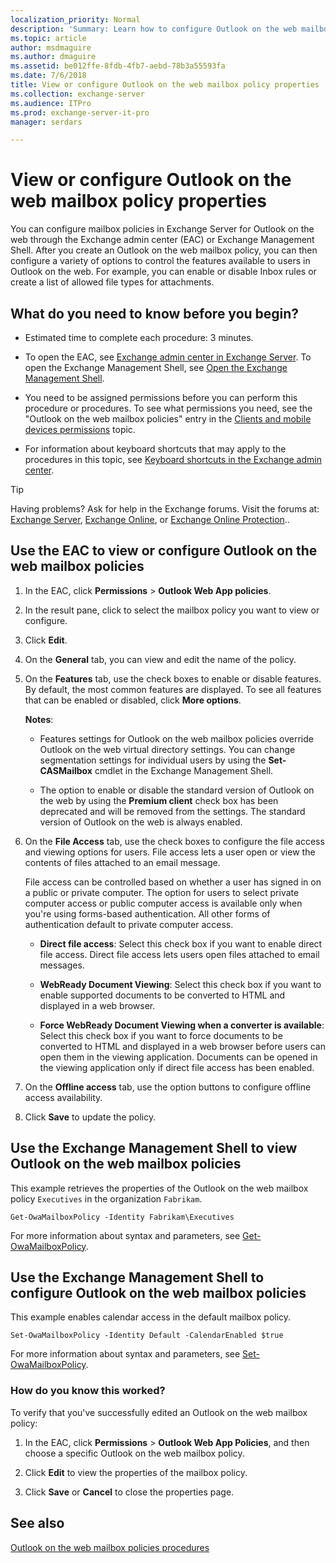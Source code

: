```yaml
---
localization_priority: Normal
description: 'Summary: Learn how to configure Outlook on the web mailbox policies in Exchange Server 2016 or Exchange Server 2019.'
ms.topic: article
author: msdmaguire
ms.author: dmaguire
ms.assetid: be012ffe-8fdb-4fb7-aebd-78b3a55593fa
ms.date: 7/6/2018
title: View or configure Outlook on the web mailbox policy properties
ms.collection: exchange-server
ms.audience: ITPro
ms.prod: exchange-server-it-pro
manager: serdars

---
```


# View or configure Outlook on the web mailbox policy properties

You can configure mailbox policies in Exchange Server for Outlook on the web through the Exchange admin center (EAC) or Exchange Management Shell. After you create an Outlook on the web mailbox policy, you can then configure a variety of options to control the features available to users in Outlook on the web. For example, you can enable or disable Inbox rules or create a list of allowed file types for attachments.
  
## What do you need to know before you begin?

- Estimated time to complete each procedure: 3 minutes.
    
- To open the EAC, see [Exchange admin center in Exchange Server](../../architecture/client-access/exchange-admin-center.md). To open the Exchange Management Shell, see [Open the Exchange Management Shell](http://technet.microsoft.com/library/63976059-25f8-4b4f-b597-633e78b803c0.aspx).
    
- You need to be assigned permissions before you can perform this procedure or procedures. To see what permissions you need, see the "Outlook on the web mailbox policies" entry in the [Clients and mobile devices permissions](../../permissions/feature-permissions/client-and-mobile-device-permissions.md) topic.
    
- For information about keyboard shortcuts that may apply to the procedures in this topic, see [Keyboard shortcuts in the Exchange admin center](../../about-documentation/exchange-admin-center-keyboard-shortcuts.md).
    
> [!TIP]
> Having problems? Ask for help in the Exchange forums. Visit the forums at: [Exchange Server](https://go.microsoft.com/fwlink/p/?linkId=60612), [Exchange Online](https://go.microsoft.com/fwlink/p/?linkId=267542), or [Exchange Online Protection](https://go.microsoft.com/fwlink/p/?linkId=285351)..
  
## Use the EAC to view or configure Outlook on the web mailbox policies

1. In the EAC, click **Permissions** \> **Outlook Web App policies**.
    
2. In the result pane, click to select the mailbox policy you want to view or configure.
    
3. Click **Edit**.
    
4. On the **General** tab, you can view and edit the name of the policy.
    
5. On the **Features** tab, use the check boxes to enable or disable features. By default, the most common features are displayed. To see all features that can be enabled or disabled, click **More options**.
    
    **Notes**:

    - Features settings for Outlook on the web mailbox policies override Outlook on the web virtual directory settings. You can change segmentation settings for individual users by using the **Set-CASMailbox** cmdlet in the Exchange Management Shell.
  
    - The option to enable or disable the standard version of Outlook on the web by using the **Premium client** check box has been deprecated and will be removed from the settings. The standard version of Outlook on the web is always enabled.
  
6. On the **File Access** tab, use the check boxes to configure the file access and viewing options for users. File access lets a user open or view the contents of files attached to an email message.
    
    File access can be controlled based on whether a user has signed in on a public or private computer. The option for users to select private computer access or public computer access is available only when you're using forms-based authentication. All other forms of authentication default to private computer access.
    
    - **Direct file access**: Select this check box if you want to enable direct file access. Direct file access lets users open files attached to email messages.
    
    - **WebReady Document Viewing**: Select this check box if you want to enable supported documents to be converted to HTML and displayed in a web browser.
    
    - **Force WebReady Document Viewing when a converter is available**: Select this check box if you want to force documents to be converted to HTML and displayed in a web browser before users can open them in the viewing application. Documents can be opened in the viewing application only if direct file access has been enabled.
    
7. On the **Offline access** tab, use the option buttons to configure offline access availability.
    
8. Click **Save** to update the policy.
    
## Use the Exchange Management Shell to view Outlook on the web mailbox policies

This example retrieves the properties of the Outlook on the web mailbox policy `Executives` in the organization `Fabrikam`.
  
```
Get-OwaMailboxPolicy -Identity Fabrikam\Executives
```

For more information about syntax and parameters, see [Get-OwaMailboxPolicy](http://technet.microsoft.com/library/bdd580d3-8812-4b4a-93e8-c6401b0d2f0f.aspx).
  
## Use the Exchange Management Shell to configure Outlook on the web mailbox policies

This example enables calendar access in the default mailbox policy.
  
```
Set-OwaMailboxPolicy -Identity Default -CalendarEnabled $true
```

For more information about syntax and parameters, see [Set-OwaMailboxPolicy](http://technet.microsoft.com/library/530166f7-ab42-4609-ba73-9b5a39b567be.aspx).
  
### How do you know this worked?

To verify that you've successfully edited an Outlook on the web mailbox policy:
  
1. In the EAC, click **Permissions** \> **Outlook Web App Policies**, and then choose a specific Outlook on the web mailbox policy.
    
2. Click **Edit** to view the properties of the mailbox policy.
    
3. Click **Save** or **Cancel** to close the properties page.
    
## See also

[Outlook on the web mailbox policies procedures](http://technet.microsoft.com/library/2f9fc960-6d0b-472a-a81a-6d8b629b4d5d.aspx)


